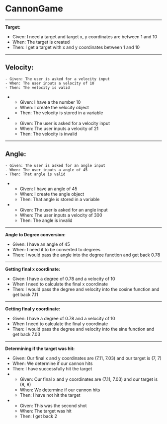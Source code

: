 # CannonGame

---

**Target:**
  - Given: I need a target and target x, y coordinates are between 1 and 10
  - When: The target is created
  - Then: I get a target with x and y coordinates between 1 and 10
  
---

**Velocity:**
  -
    - Given: The user is asked for a velocity input
    - When: The user inputs a velocity of 10
    - Then: The velocity is valid
  -
    - Given: I have a the number 10
    - When: I create the velocity object
    - Then: The velocity is stored in a variable
  -
    - Given: The user is asked for a velocity input
    - When: The user inputs a velocity of 21
    - Then: The velocity is invalid
  
---

**Angle:**
  -
    - Given: The user is asked for an angle input
    - When: The user inputs a angle of 45
    - Then: That angle is valid
-
  - Given: I have an angle of 45
  - When: I create the angle object
  - Then: That angle is stored in a variable
-
  - Given: The user is asked for an angle input
  - When: The user inputs a velocity of 300
  - Then: The angle is invalid
  
---

**Angle to Degree conversion:**
  - Given: I have an angle of 45
  - When: I need it to be converted to degrees
  - Then: I would pass the angle into the degree function and get back 0.78
  
---

**Getting final x coordinate:**

  - Given: I have a degree of 0.78 and a velocity of 10
  - When I need to calculate the final x coordinate
  - Then: I would pass the degree and velocity into the cosine function and get back 7.11
 
---

**Getting final y coordinate:**
  - Given: I have a degree of 0.78 and a velocity of 10
  - When I need to calculate the final y coordinate
  - Then: I would pass the degree and velocity into the sine function and get back 7.03
  
---

**Determining if the target was hit:**
  - Given: Our final x and y coordinates are (7.11, 7.03) and our target is (7, 7)
  - When: We determine if our cannon hits
  - Then: I have successfully hit the target
-
  - Given: Our final x and y coordinates are (7.11, 7.03) and our target is (8, 8)
  - When: We determine if our cannon hits
  - Then: I have not hit the target
-
  - Given: This was the second shot
  - When: The target was hit
  - Then: I get back 2



